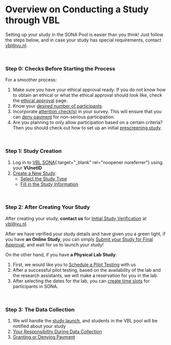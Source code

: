 # Overview on Conducting a Study through VBL

Setting up your study in the SONA Pool is easier than you think! Just follow the steps below, and in case your study has special requirements, contact [vbl@vu.nl](mailto:vbl@vu.nl).

<br>

### Step 0: Checks Before Starting the Process

For a smoother process:

1. Make sure you have your ethical approval ready. If you do not know how to obtain an ethical or what the ethical approval should look like, check the [ethical approval](ethical-approval) page.         
2. Know your [desired number of participants](desired-number-of-participants).      
3. Incorporate [attention check(s)](attention-checks) in your survey. This will ensure that you can [deny payment](granting-or-denying-payment) for non-serious participation.       
4. Are you planning to only allow participation based on a certain criteria? Then you should check out how to set up an initial [prescreening study](prescreening-study).

<br>

### Step 1: Study Creation

1. Log in to [VBL SONA](https://vu-vbl.sona-systems.com){:target="_blank" rel="noopener noreferrer"} using your **VUnetID**		
2. [Create a New Study](create-a-new-study):		
    - [Select the Study Type](select-the-study-type)		
    - [Fill in the Study Information](fill-in-the-study-information)		

<br>

### Step 2: After Creating Your Study

After creating your study, **contact us** for [Initial Study Verification](initial-study-verification) at [vbl@vu.nl](mailto:vbl@vu.nl).

After we have verified your study details and have given you a green light,	if you have **an Online Study**, you can simply [Submit your Study for Final Approval](submission-for-final-approval), and wait for us to launch your study!

On the other hand, if you have **a Physical Lab Study**:	

1. First, we would like you to [Schedule a Pilot Testing](schedule-a-pilot-testing) with us			
2. After a successful pilot testing, based on the availability of the lab and the research assistants, we will make a reservation for you in the lab.		
3. After selecting the dates for the lab, you can [create time slots](arranging-time-slots) for participants in SONA.		

<br>

### Step 3: The Data Collection

1. We will handle the [study launch](study-launch), and students in the VBL pool will be notified about your study		
2. [Your Responsibility During Data Collection](responsibility-during-data-collection) 	
3. [Granting or Denying Payment](granting-or-denying-payment)		
